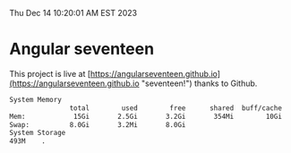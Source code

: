 Thu Dec 14 10:20:01 AM EST 2023

# Angular seventeen


This project is live at [https://angularseventeen.github.io](https://angularseventeen.github.io "seventeen!") thanks to Github.

```bash
System Memory
               total        used        free      shared  buff/cache   available
Mem:            15Gi       2.5Gi       3.2Gi       354Mi        10Gi        12Gi
Swap:          8.0Gi       3.2Mi       8.0Gi
System Storage
493M	.
